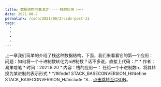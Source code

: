 ```yaml
---
title: 数据结构与算法之-----栈的应用（一）
date: 2021-08-2
permalink: /csdn/2021/08/2/csdn-post-31
tags:
  - 
  - 
  - 
  - 
---
```


上一章我们简单的介绍了栈这种数据结构，下面，我们来看看它的第一个应用：    问题：如何将一个十进制数转化为n进制数？话不多说，直接上代码：/* * 作者：易果啥笔 * 时间：2021.8.20 * 内容：栈的应用一： 任给一个十进制数n，将其转换为某进制的表示形式 * */#ifndef STACK_BASECONVERSION_H#define STACK_BASECONVERSION_H#include "S... [点击跳转至CSDN](https://blog.csdn.net/sixibiheye/article/details/119817878)。